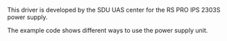 This driver is developed by the SDU UAS center for the RS PRO IPS 2303S power supply.

The example code shows different ways to use the power supply unit.
